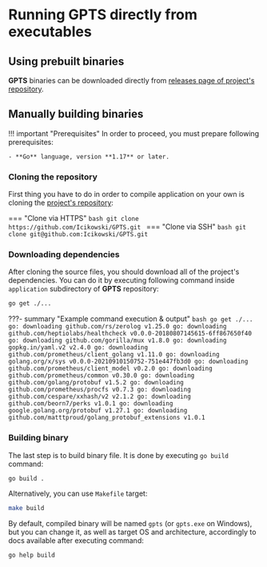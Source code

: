 # Running **GPTS** directly from executables

## Using prebuilt binaries

**GPTS** binaries can be downloaded directly from [releases page of project's repository](https://github.com/Icikowski/GPTS/releases).

## Manually building binaries

!!! important "Prerequisites"
    In order to proceed, you must prepare following prerequisites:

    - **Go** language, version **1.17** or later.

### Cloning the repository

First thing you have to do in order to compile application on your own is cloning the [project's repository](https://github.com/Icikowski/GPTS):

=== "Clone via HTTPS"
    ```bash
    git clone https://github.com/Icikowski/GPTS.git
    ```
=== "Clone via SSH"
    ```bash
    git clone git@github.com:Icikowski/GPTS.git
    ```

### Downloading dependencies

After cloning the source files, you should download all of the project's dependencies. You can do it by executing following command inside `application` subdirectory of **GPTS** repository:

```bash
go get ./...
```

???- summary "Example command execution & output"
    ```bash
    go get ./...
    ```
    ```
    go: downloading github.com/rs/zerolog v1.25.0
    go: downloading github.com/heptiolabs/healthcheck v0.0.0-20180807145615-6ff867650f40
    go: downloading github.com/gorilla/mux v1.8.0
    go: downloading gopkg.in/yaml.v2 v2.4.0
    go: downloading github.com/prometheus/client_golang v1.11.0
    go: downloading golang.org/x/sys v0.0.0-20210910150752-751e447fb3d0
    go: downloading github.com/prometheus/client_model v0.2.0
    go: downloading github.com/prometheus/common v0.30.0
    go: downloading github.com/golang/protobuf v1.5.2
    go: downloading github.com/prometheus/procfs v0.7.3
    go: downloading github.com/cespare/xxhash/v2 v2.1.2
    go: downloading github.com/beorn7/perks v1.0.1
    go: downloading google.golang.org/protobuf v1.27.1
    go: downloading github.com/matttproud/golang_protobuf_extensions v1.0.1
    ```

### Building binary

The last step is to build binary file. It is done by executing `go build` command:

```bash
go build .
```

Alternatively, you can use `Makefile` target:

```bash
make build
```

By default, compiled binary will be named `gpts` (or `gpts.exe` on Windows), but you can change it, as well as target OS and architecture, accordingly to docs available after executing command:

```bash
go help build
```
